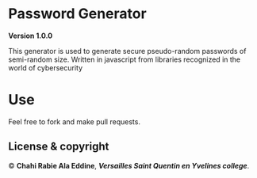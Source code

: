 # Password Generator

**Version 1.0.0**

This generator is used to generate secure pseudo-random passwords of semi-random size. Written in javascript from libraries recognized in the world of cybersecurity

# Use 

Feel free to fork and make pull requests.

## License & copyright

© **Chahi Rabie Ala Eddine**, ***Versailles Saint Quentin en Yvelines college***.
